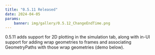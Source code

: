 ```yaml
---
title: "0.5.11 Released"
date: 2024-04-05
params:
    banner: img/gallery/0.5.12_ChangeEndTime.png
---
```


0.5.11 adds support for 2D plotting in the simulation tab,
along with in-UI support for adding wrap geometries to frames and associating
GeometryPaths with those wrap geometries (demo below).

